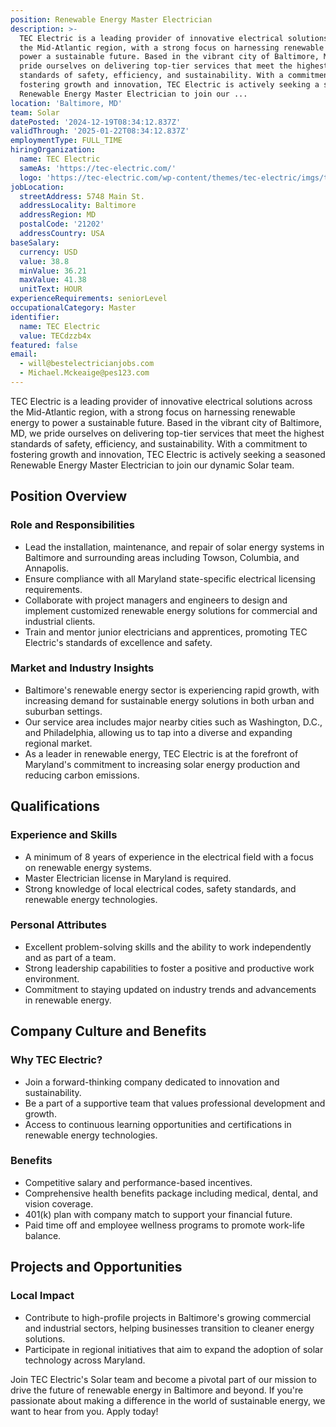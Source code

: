 ```yaml
---
position: Renewable Energy Master Electrician
description: >-
  TEC Electric is a leading provider of innovative electrical solutions across
  the Mid-Atlantic region, with a strong focus on harnessing renewable energy to
  power a sustainable future. Based in the vibrant city of Baltimore, MD, we
  pride ourselves on delivering top-tier services that meet the highest
  standards of safety, efficiency, and sustainability. With a commitment to
  fostering growth and innovation, TEC Electric is actively seeking a seasoned
  Renewable Energy Master Electrician to join our ...
location: 'Baltimore, MD'
team: Solar
datePosted: '2024-12-19T08:34:12.837Z'
validThrough: '2025-01-22T08:34:12.837Z'
employmentType: FULL_TIME
hiringOrganization:
  name: TEC Electric
  sameAs: 'https://tec-electric.com/'
  logo: 'https://tec-electric.com/wp-content/themes/tec-electric/imgs/tec-logo.png'
jobLocation:
  streetAddress: 5748 Main St.
  addressLocality: Baltimore
  addressRegion: MD
  postalCode: '21202'
  addressCountry: USA
baseSalary:
  currency: USD
  value: 38.8
  minValue: 36.21
  maxValue: 41.38
  unitText: HOUR
experienceRequirements: seniorLevel
occupationalCategory: Master
identifier:
  name: TEC Electric
  value: TECdzzb4x
featured: false
email:
  - will@bestelectricianjobs.com
  - Michael.Mckeaige@pes123.com
---
```




TEC Electric is a leading provider of innovative electrical solutions across the Mid-Atlantic region, with a strong focus on harnessing renewable energy to power a sustainable future. Based in the vibrant city of Baltimore, MD, we pride ourselves on delivering top-tier services that meet the highest standards of safety, efficiency, and sustainability. With a commitment to fostering growth and innovation, TEC Electric is actively seeking a seasoned Renewable Energy Master Electrician to join our dynamic Solar team.

## Position Overview

### Role and Responsibilities
- Lead the installation, maintenance, and repair of solar energy systems in Baltimore and surrounding areas including Towson, Columbia, and Annapolis.
- Ensure compliance with all Maryland state-specific electrical licensing requirements.
- Collaborate with project managers and engineers to design and implement customized renewable energy solutions for commercial and industrial clients.
- Train and mentor junior electricians and apprentices, promoting TEC Electric's standards of excellence and safety.

### Market and Industry Insights
- Baltimore's renewable energy sector is experiencing rapid growth, with increasing demand for sustainable energy solutions in both urban and suburban settings.
- Our service area includes major nearby cities such as Washington, D.C., and Philadelphia, allowing us to tap into a diverse and expanding regional market.
- As a leader in renewable energy, TEC Electric is at the forefront of Maryland's commitment to increasing solar energy production and reducing carbon emissions.

## Qualifications

### Experience and Skills
- A minimum of 8 years of experience in the electrical field with a focus on renewable energy systems.
- Master Electrician license in Maryland is required.
- Strong knowledge of local electrical codes, safety standards, and renewable energy technologies.

### Personal Attributes
- Excellent problem-solving skills and the ability to work independently and as part of a team.
- Strong leadership capabilities to foster a positive and productive work environment.
- Commitment to staying updated on industry trends and advancements in renewable energy.

## Company Culture and Benefits

### Why TEC Electric?
- Join a forward-thinking company dedicated to innovation and sustainability.
- Be a part of a supportive team that values professional development and growth.
- Access to continuous learning opportunities and certifications in renewable energy technologies.

### Benefits
- Competitive salary and performance-based incentives.
- Comprehensive health benefits package including medical, dental, and vision coverage.
- 401(k) plan with company match to support your financial future.
- Paid time off and employee wellness programs to promote work-life balance.

## Projects and Opportunities

### Local Impact
- Contribute to high-profile projects in Baltimore's growing commercial and industrial sectors, helping businesses transition to cleaner energy solutions.
- Participate in regional initiatives that aim to expand the adoption of solar technology across Maryland.

Join TEC Electric's Solar team and become a pivotal part of our mission to drive the future of renewable energy in Baltimore and beyond. If you're passionate about making a difference in the world of sustainable energy, we want to hear from you. Apply today!